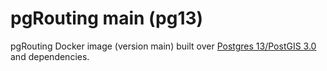 # pgRouting main (pg13)

pgRouting Docker image (version main) built over [Postgres 13/PostGIS 3.0](https://hub.docker.com/r/postgis/postgis) and dependencies.
